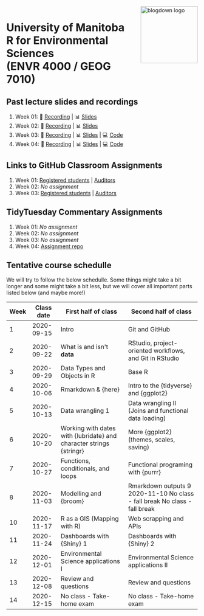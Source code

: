 <img src="img/R_for_EnvSci.png" alt="blogdown logo" align="right" height="150pm"/> 


# University of Manitoba </br> R for Environmental Sciences </br> (ENVR 4000 / GEOG 7010)

## Past lecture slides and recordings

1. Week 01: :movie_camera: [Recording](https://www.dropbox.com/s/dm2tyrumbs49gby/UM_R_for_EnvSci_20200915.mp4?dl=0) | :bar_chart: [Slides](https://www.dropbox.com/s/inifl5qahckiky7/Wk1_UM_R_for_EnvSci.pptx?dl=0)
2. Week 02: :movie_camera: [Recording](https://www.dropbox.com/s/uvmywxjx876szf0/UM_R_for_EnvSci_20200922.mp4?dl=0) | :bar_chart: [Slides](https://www.dropbox.com/s/n8r1f23pbjpmc0u/Wk2_UM_R_for_EnvSci.pptx?dl=0)
3. Week 03: :movie_camera: [Recording](https://youtu.be/wJaL2nKA0yA) | :bar_chart: [Slides](https://www.dropbox.com/s/hqzw2m3yxjgf4wi/Wk3_UM_R_for_EnvSci.pptx?dl=0) | :computer: [Code](https://github.com/UM-R-for-EnvSci-Registered-Student/peperg-Wk03-Class_materials)
4. Week 04: :movie_camera: [Recording](https://youtu.be/tnETT3iI0Xw) | :bar_chart: [Slides](https://www.dropbox.com/s/4d8db3rfl227q04/Wk4_UM_R_for_EnvSci.pptx?dl=0) | :computer: [Code](https://github.com/UM-R-for-EnvSci-Registered-Student/Wk04-Class_materials)

## Links to GitHub Classroom Assignments

1. Week 01: [Registered students](https://classroom.github.com/a/6N3AW2ao) |  [Auditors](https://classroom.github.com/a/QwtT0owc)
2. Week 02: *No assignment*
3. Week 03: [Registered students](https://classroom.github.com/a/JaaVOKHl) |  [Auditors](https://classroom.github.com/a/CAEhgvA8)

## TidyTuesday Commentary Assignments

1. Week 01: *No assignment*
2. Week 02: *No assignment*
3. Week 03: *No assignment*
4. Week 04: [Assignment repo](https://github.com/UM-R-for-EnvSci-Registered-Student/wk04-Tydituesday-commentary)

## Tentative course schedulle

We will try to follow the below schedulle. Some things might take a bit longer and some might take a bit less, but we will cover all important parts listed below (and maybe more!)

Week | Class date | First half of class | Second half of class |
---- | ---------- | ------------------- | -------------------- |
1 | 2020-09-15 | Intro | Git and GitHub |
2 | 2020-09-22 | What is and isn't **data** | RStudio, project-oriented workflows, and Git in RStudio |
3 | 2020-09-29 | Data Types and Objects in R | Base R |
4 | 2020-10-06 | Rmarkdown & {here} | Intro to the {tidyverse} and {ggplot2} |
5 | 2020-10-13 | Data wrangling 1 | Data wrangling II (Joins and functional data loading) |
6 | 2020-10-20 | Working with dates with {lubridate} and character strings {stringr} | More {ggplot2} (themes, scales, saving) |
7 | 2020-10-27 | Functions, conditionals, and loops | Functional programing with {purrr} |
8 | 2020-11-03 | Modelling and {broom} | Rmarkdown outputs 9 2020-11-10 No class - fall break No class - fall break |
10 | 2020-11-17 | R as a GIS (Mapping with R) | Web scrapping and APIs |
11 | 2020-11-24 | Dashboards with {Shiny} 1 | Dashboards with {Shiny} 2 |
12 | 2020-12-01 | Environmental Science applications I | Environmental Science applications II |
13 | 2020-12-08 | Review and questions | Review and questions |
14 |2020-12-15 | No class - Take-home exam | No class - Take-home exam |

